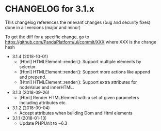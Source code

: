 CHANGELOG for 3.1.x
===================

This changelog references the relevant changes (bug and security fixes) done in all versions (major and minor)

To get the diff for a specific change, go to https://github.com/PandaPlatform/ui/commit/XXX where XXX is the change hash

* 3.1.4 (2018-10-01)
  * [Html] HTMLElement::render(): Support multiple elements by selector.
  * [Html] HTMLElement::render(): Support more actions like append and prepend.
  * [Html] HTMLElement::render(): Support extra attributes for nodeValue and innerHTML.
* 3.1.3 (2018-09-26)
  * [Html] Render HTMLElement with a set of given parameters including attributes etc.
* 3.1.2 (2018-09-04)
  * Accept attributes when building Dom and Html elements
* 3.1.1 (2018-01-13)
  * Update PHPUnit to ~6.3
